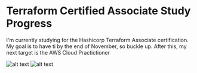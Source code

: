 
# Terraform Certified Associate Study Progress

I'm currently studying for the Hashicorp Terraform Associate certification. My goal is to have ti by the end of November, so buckle up. After this, my next target is the AWS Cloud Practictioner



![alt text](https://www.splunk.com/content/dam/splunk-blogs/images/en_us/2020/09/splunk-terraform-head.jpg)
![alt text](https://d1.awsstatic.com/training-and-certification/Certification%20Badges/AWS-Certified_Cloud-Practitioner_512x512.bc006f14f986fa4f3ca238b0b62be458ce1fb5ce.png)
